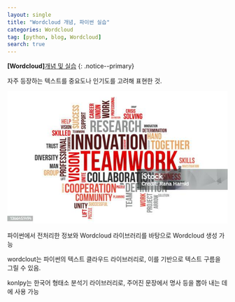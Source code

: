 ```yaml
---
layout: single
title: "Wordcloud 개념, 파이썬 실습"
categories: Wordcloud
tag: [python, blog, Wordcloud]
search: true
---
```




**[Wordcloud]**[개념 및 실습](https://park-chanyeong.github.io)
{: .notice--primary}


자주 등장하는 텍스트를 중요도나 인기도를 고려해 표현한 것.

![blog1](../images/2024-10-06-django1/blog1.jpg)

파이썬에서 전처리한 정보와 Wordcloud 라이브러리를 바탕으로 Wordcloud 생성 가능

wordclout는 파이썬의 텍스트 클라우드 라이브러리로, 이를 기반으로 텍스트 구름을 그릴 수 있음.

konlpy는 한국어 형태소 분석기 라이브러리로, 주어진 문장에서 명사 등을 뽑아 내는 데에 사용 가능



